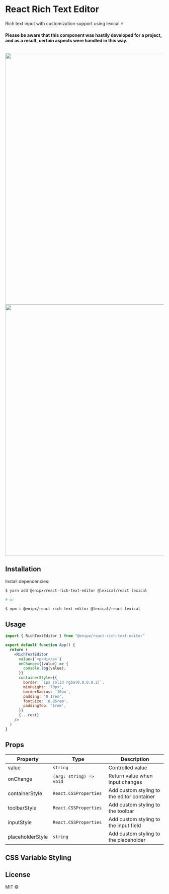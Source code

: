 # React Rich Text Editor

Rich text input with customization support using lexical ⚡

**Please be aware that this component was hastily developed for a project, and as a result, certain aspects were handled in this way.**

<br />
<img width="800" src="https://res.cloudinary.com/dmsic9qmj/image/upload/v1709661385/ui/rich-text-editor_ui31xj.png">
<img width="800" src="https://res.cloudinary.com/dmsic9qmj/image/upload/v1709845526/misc/input_ny5mpa.png" >
<br />

## Installation

Install dependencies:

```sh
$ yarn add @enipx/react-rich-text-editor @lexical/react lexical

# or

$ npm i @enipx/react-rich-text-editor @lexical/react lexical
```

## Usage

```jsx
import { RichTextEditor } from "@enipx/react-rich-text-editor"

export default function App() {
  return (
    <RichTextEditor
      value={`<p>Hi</p>`}
      onChange={(value) => {
        console.log(value);
      }}
      containerStyle={{
        border: `1px solid rgba(0,0,0,0.2)`,
        minHeight: '70px',
        borderRadius: '10px',
        padding: '0 1rem',
        fontSize: '0.85rem',
        paddingTop: '1rem',
      }}
      {...rest}
    />
  )
}
```

## Props

| Property | Type | Description |
| -------- | ---- | ----------- |
| value | `string` | Controlled value |
| onChange | `(arg: string) => void` | Return value when input changes |
| containerStyle | `React.CSSProperties` | Add custom styling to the editor container |
| toolbarStyle | `React.CSSProperties` | Add custom styling to the toolbar |
| inputStyle | `React.CSSProperties` | Add custom styling to the input field |
| placeholderStyle | `string` | Add custom styling to the placeholder |

## CSS Variable Styling

## License

MIT ©
